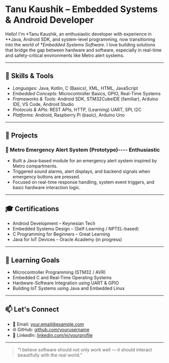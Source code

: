 # Tanu Kaushik – Embedded Systems & Android Developer

Hello! I'm *Tanu Kaushik, an enthusiastic developer with experience in **Java, Android SDK, and system-level programming, now transitioning into the world of **Embedded Systems Software*. I love building solutions that bridge the gap between hardware and software, especially in real-time and safety-critical environments like Metro alert systems.

---

## 🔧 Skills & Tools

- *Languages:* Java, Kotlin, C (Basics), XML, HTML, JavaScript
- *Embedded Concepts:* Microcontroller Basics, GPIO, Real-Time Systems
- *Frameworks & Tools:* Android SDK, STM32CubeIDE (familiar), Arduino IDE, VS Code, Android Studio
- *Protocols & APIs:* REST APIs, HTTP, (Learning) UART, SPI, I2C
- *Platforms:* Android, Raspberry Pi (basic), Arduino Uno

---

## 🧠 Projects

### 🚨 Metro Emergency Alert System (Prototype)---- Enthusiastic 
- Built a Java-based module for an emergency alert system inspired by Metro compartments.
- Triggered sound alarms, alert displays, and backend signals when emergency buttons are pressed.
- Focused on real-time response handling, system event triggers, and basic hardware interaction logic.

---

## 🎓 Certifications

- Android Development – Keynesian Tech  
- Embedded Systems Design – (Self-Learning / NPTEL-based)  
- C Programming for Beginners – Great Learning  
- Java for IoT Devices – Oracle Academy (in progress)

---

## 🌱 Learning Goals

- Microcontroller Programming (STM32 / AVR)  
- Embedded C and Real-Time Operating Systems  
- Hardware-Software Integration using UART & GPIO  
- Building IoT Systems using Java and Embedded Linux

---

## 📫 Let's Connect

- 📧 Email: your.email@example.com  
- 🌐 GitHub: [github.com/yourusername](https://github.com/yourusername)  
- 💼 LinkedIn: [linkedin.com/in/yourprofile](https://linkedin.com/in/yourprofile)

---

> “I believe software should not only work well — it should interact beautifully with the real world.”
